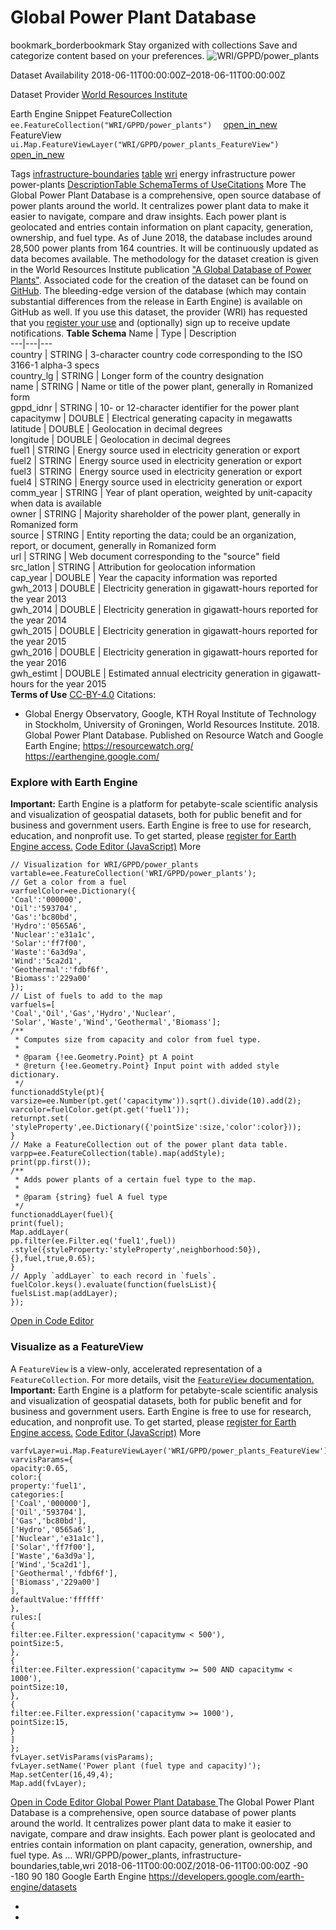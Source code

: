  
#  Global Power Plant Database 
bookmark_borderbookmark Stay organized with collections  Save and categorize content based on your preferences.
![WRI/GPPD/power_plants](https://developers.google.com/earth-engine/datasets/images/WRI/WRI_GPPD_power_plants_sample.png) 

Dataset Availability
    2018-06-11T00:00:00Z–2018-06-11T00:00:00Z 

Dataset Provider
     [ World Resources Institute ](https://datasets.wri.org/dataset/globalpowerplantdatabase) 

Earth Engine Snippet
     FeatureCollection `    ee.FeatureCollection("WRI/GPPD/power_plants")   ` [ open_in_new ](https://code.earthengine.google.com/?scriptPath=Examples:Datasets/WRI/WRI_GPPD_power_plants)      FeatureView  `    ui.Map.FeatureViewLayer("WRI/GPPD/power_plants_FeatureView")   ` [ open_in_new ](https://code.earthengine.google.com/?scriptPath=Examples:Datasets/WRI/WRI_GPPD_power_plants_FeatureView) 

Tags
     [infrastructure-boundaries](https://developers.google.com/earth-engine/datasets/tags/infrastructure-boundaries) [table](https://developers.google.com/earth-engine/datasets/tags/table) [wri](https://developers.google.com/earth-engine/datasets/tags/wri)
energy
infrastructure
power
power-plants
[Description](https://developers.google.com/earth-engine/datasets/catalog/WRI_GPPD_power_plants#description)[Table Schema](https://developers.google.com/earth-engine/datasets/catalog/WRI_GPPD_power_plants#table-schema)[Terms of Use](https://developers.google.com/earth-engine/datasets/catalog/WRI_GPPD_power_plants#terms-of-use)[Citations](https://developers.google.com/earth-engine/datasets/catalog/WRI_GPPD_power_plants#citations) More
The Global Power Plant Database is a comprehensive, open source database of power plants around the world. It centralizes power plant data to make it easier to navigate, compare and draw insights. Each power plant is geolocated and entries contain information on plant capacity, generation, ownership, and fuel type. As of June 2018, the database includes around 28,500 power plants from 164 countries. It will be continuously updated as data becomes available.
The methodology for the dataset creation is given in the World Resources Institute publication ["A Global Database of Power Plants"](https://www.wri.org/publication/global-power-plant-database).
Associated code for the creation of the dataset can be found on [GitHub](https://github.com/wri/global-power-plant-database). The bleeding-edge version of the database (which may contain substantial differences from the release in Earth Engine) is available on GitHub as well.
If you use this dataset, the provider (WRI) has requested that you [register your use](https://goo.gl/ivTvkd) and (optionally) sign up to receive update notifications.
**Table Schema**
Name | Type | Description  
---|---|---  
country | STRING | 3-character country code corresponding to the ISO 3166-1 alpha-3 specs  
country_lg | STRING | Longer form of the country designation  
name | STRING | Name or title of the power plant, generally in Romanized form  
gppd_idnr | STRING | 10- or 12-character identifier for the power plant  
capacitymw | DOUBLE | Electrical generating capacity in megawatts  
latitude | DOUBLE | Geolocation in decimal degrees  
longitude | DOUBLE | Geolocation in decimal degrees  
fuel1 | STRING | Energy source used in electricity generation or export  
fuel2 | STRING | Energy source used in electricity generation or export  
fuel3 | STRING | Energy source used in electricity generation or export  
fuel4 | STRING | Energy source used in electricity generation or export  
comm_year | STRING | Year of plant operation, weighted by unit-capacity when data is available  
owner | STRING | Majority shareholder of the power plant, generally in Romanized form  
source | STRING | Entity reporting the data; could be an organization, report, or document, generally in Romanized form  
url | STRING | Web document corresponding to the "source" field  
src_latlon | STRING | Attribution for geolocation information  
cap_year | DOUBLE | Year the capacity information was reported  
gwh_2013 | DOUBLE | Electricity generation in gigawatt-hours reported for the year 2013  
gwh_2014 | DOUBLE | Electricity generation in gigawatt-hours reported for the year 2014  
gwh_2015 | DOUBLE | Electricity generation in gigawatt-hours reported for the year 2015  
gwh_2016 | DOUBLE | Electricity generation in gigawatt-hours reported for the year 2016  
gwh_estimt | DOUBLE | Estimated annual electricity generation in gigawatt-hours for the year 2015  
**Terms of Use**
[CC-BY-4.0](https://spdx.org/licenses/CC-BY-4.0.html)
Citations:
  * Global Energy Observatory, Google, KTH Royal Institute of Technology in Stockholm, University of Groningen, World Resources Institute. 2018. Global Power Plant Database. Published on Resource Watch and Google Earth Engine; <https://resourcewatch.org/> <https://earthengine.google.com/>


### Explore with Earth Engine
**Important:** Earth Engine is a platform for petabyte-scale scientific analysis and visualization of geospatial datasets, both for public benefit and for business and government users. Earth Engine is free to use for research, education, and nonprofit use. To get started, please [register for Earth Engine access.](https://console.cloud.google.com/earth-engine)
[Code Editor (JavaScript)](https://developers.google.com/earth-engine/datasets/catalog/WRI_GPPD_power_plants#code-editor-javascript-sample) More
```
// Visualization for WRI/GPPD/power_plants
vartable=ee.FeatureCollection('WRI/GPPD/power_plants');
// Get a color from a fuel
varfuelColor=ee.Dictionary({
'Coal':'000000',
'Oil':'593704',
'Gas':'bc80bd',
'Hydro':'0565A6',
'Nuclear':'e31a1c',
'Solar':'ff7f00',
'Waste':'6a3d9a',
'Wind':'5ca2d1',
'Geothermal':'fdbf6f',
'Biomass':'229a00'
});
// List of fuels to add to the map
varfuels=[
'Coal','Oil','Gas','Hydro','Nuclear',
'Solar','Waste','Wind','Geothermal','Biomass'];
/**
 * Computes size from capacity and color from fuel type.
 *
 * @param {!ee.Geometry.Point} pt A point
 * @return {!ee.Geometry.Point} Input point with added style dictionary.
 */
functionaddStyle(pt){
varsize=ee.Number(pt.get('capacitymw')).sqrt().divide(10).add(2);
varcolor=fuelColor.get(pt.get('fuel1'));
returnpt.set(
'styleProperty',ee.Dictionary({'pointSize':size,'color':color}));
}
// Make a FeatureCollection out of the power plant data table.
varpp=ee.FeatureCollection(table).map(addStyle);
print(pp.first());
/**
 * Adds power plants of a certain fuel type to the map.
 *
 * @param {string} fuel A fuel type
 */
functionaddLayer(fuel){
print(fuel);
Map.addLayer(
pp.filter(ee.Filter.eq('fuel1',fuel))
.style({styleProperty:'styleProperty',neighborhood:50}),
{},fuel,true,0.65);
}
// Apply `addLayer` to each record in `fuels`.
fuelColor.keys().evaluate(function(fuelsList){
fuelsList.map(addLayer);
});
```
[ Open in Code Editor ](https://code.earthengine.google.com/?scriptPath=Examples:Datasets/WRI/WRI_GPPD_power_plants)
### Visualize as a FeatureView
A `FeatureView` is a view-only, accelerated representation of a `FeatureCollection`. For more details, visit the [ `FeatureView` documentation. ](https://developers.google.com/earth-engine/guides/featureview_overview)
**Important:** Earth Engine is a platform for petabyte-scale scientific analysis and visualization of geospatial datasets, both for public benefit and for business and government users. Earth Engine is free to use for research, education, and nonprofit use. To get started, please [register for Earth Engine access.](https://console.cloud.google.com/earth-engine)
[Code Editor (JavaScript)](https://developers.google.com/earth-engine/datasets/catalog/WRI_GPPD_power_plants#code-editor-javascript-sample) More
```
varfvLayer=ui.Map.FeatureViewLayer('WRI/GPPD/power_plants_FeatureView');
varvisParams={
opacity:0.65,
color:{
property:'fuel1',
categories:[
['Coal','000000'],
['Oil','593704'],
['Gas','bc80bd'],
['Hydro','0565a6'],
['Nuclear','e31a1c'],
['Solar','ff7f00'],
['Waste','6a3d9a'],
['Wind','5ca2d1'],
['Geothermal','fdbf6f'],
['Biomass','229a00']
],
defaultValue:'ffffff'
},
rules:[
{
filter:ee.Filter.expression('capacitymw < 500'),
pointSize:5,
},
{
filter:ee.Filter.expression('capacitymw >= 500 AND capacitymw < 1000'),
pointSize:10,
},
{
filter:ee.Filter.expression('capacitymw >= 1000'),
pointSize:15,
}
]
};
fvLayer.setVisParams(visParams);
fvLayer.setName('Power plant (fuel type and capacity)');
Map.setCenter(16,49,4);
Map.add(fvLayer);
```
[ Open in Code Editor ](https://code.earthengine.google.com/?scriptPath=Examples:Datasets/WRI/WRI_GPPD_power_plants_FeatureView)
[ Global Power Plant Database ](https://developers.google.com/earth-engine/datasets/catalog/WRI_GPPD_power_plants)
The Global Power Plant Database is a comprehensive, open source database of power plants around the world. It centralizes power plant data to make it easier to navigate, compare and draw insights. Each power plant is geolocated and entries contain information on plant capacity, generation, ownership, and fuel type. As …
WRI/GPPD/power_plants, infrastructure-boundaries,table,wri 
2018-06-11T00:00:00Z/2018-06-11T00:00:00Z
-90 -180 90 180 
Google Earth Engine
https://developers.google.com/earth-engine/datasets
  * [ ](https://doi.org/https://datasets.wri.org/dataset/globalpowerplantdatabase)
  * [ ](https://doi.org/https://developers.google.com/earth-engine/datasets/catalog/WRI_GPPD_power_plants)


